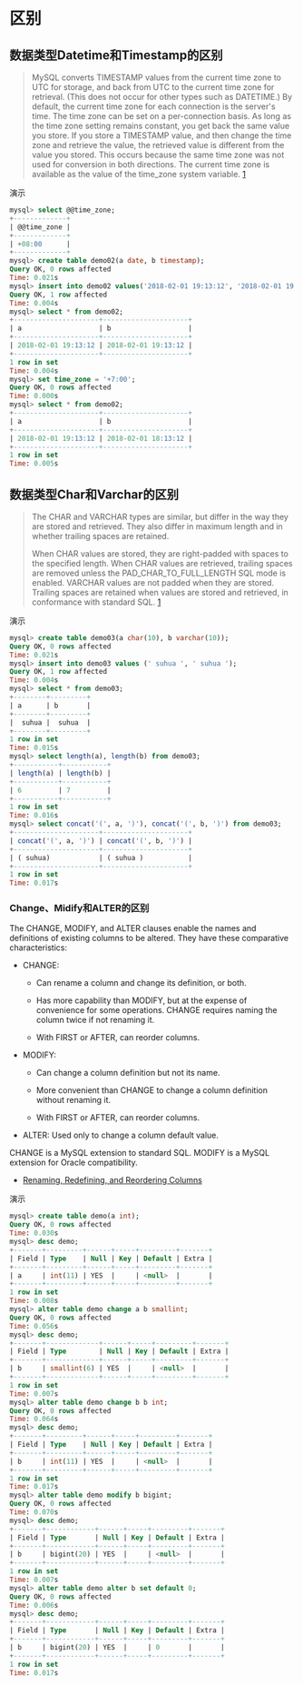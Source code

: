 # 区别

## 数据类型Datetime和Timestamp的区别

> MySQL converts TIMESTAMP values from the current time zone to UTC for storage, and back from UTC to the current time zone for retrieval. (This does not occur for other types such as DATETIME.) By default, the current time zone for each connection is the server's time. The time zone can be set on a per-connection basis. As long as the time zone setting remains constant, you get back the same value you store. If you store a TIMESTAMP value, and then change the time zone and retrieve the value, the retrieved value is different from the value you stored. This occurs because the same time zone was not used for conversion in both directions. The current time zone is available as the value of the time_zone system variable. 
> [1](https://dev.mysql.com/doc/refman/8.0/en/datetime.html)

演示

```sql
mysql> select @@time_zone;
+-------------+
| @@time_zone |
+-------------+
| +08:00      |
+-------------+
mysql> create table demo02(a date, b timestamp);
Query OK, 0 rows affected
Time: 0.021s
mysql> insert into demo02 values('2018-02-01 19:13:12', '2018-02-01 19:13:12');
Query OK, 1 row affected
Time: 0.004s
mysql> select * from demo02;
+---------------------+---------------------+
| a                   | b                   |
+---------------------+---------------------+
| 2018-02-01 19:13:12 | 2018-02-01 19:13:12 |
+---------------------+---------------------+
1 row in set
Time: 0.004s
mysql> set time_zone = '+7:00';
Query OK, 0 rows affected
Time: 0.000s
mysql> select * from demo02;
+---------------------+---------------------+
| a                   | b                   |
+---------------------+---------------------+
| 2018-02-01 19:13:12 | 2018-02-01 18:13:12 |
+---------------------+---------------------+
1 row in set
Time: 0.005s
```

## 数据类型Char和Varchar的区别

> The CHAR and VARCHAR types are similar, but differ in the way they are stored and retrieved. They also differ in maximum length and in whether trailing spaces are retained.
>
> When CHAR values are stored, they are right-padded with spaces to the specified length. When CHAR values are retrieved, trailing spaces are removed unless the PAD_CHAR_TO_FULL_LENGTH SQL mode is enabled.
> VARCHAR values are not padded when they are stored. Trailing spaces are retained when values are stored and retrieved, in conformance with standard SQL.
> [1](https://dev.mysql.com/doc/refman/5.7/en/char.html)

演示

```sql
mysql> create table demo03(a char(10), b varchar(10));
Query OK, 0 rows affected
Time: 0.021s
mysql> insert into demo03 values (' suhua ', ' suhua ');
Query OK, 1 row affected
Time: 0.004s
mysql> select * from demo03;
+--------+---------+
| a      | b       |
+--------+---------+
|  suhua |  suhua  |
+--------+---------+
1 row in set
Time: 0.015s
mysql> select length(a), length(b) from demo03;
+-----------+-----------+
| length(a) | length(b) |
+-----------+-----------+
| 6         | 7         |
+-----------+-----------+
1 row in set
Time: 0.016s
mysql> select concat('(', a, ')'), concat('(', b, ')') from demo03;
+---------------------+---------------------+
| concat('(', a, ')') | concat('(', b, ')') |
+---------------------+---------------------+
| ( suhua)            | ( suhua )           |
+---------------------+---------------------+
1 row in set
Time: 0.017s
```

### Change、Midify和ALTER的区别

The CHANGE, MODIFY, and ALTER clauses enable the names and definitions of existing columns to be altered. They have these comparative characteristics:

- CHANGE:

    - Can rename a column and change its definition, or both.

    - Has more capability than MODIFY, but at the expense of convenience for some operations. CHANGE requires naming the column twice if not renaming it.

    - With FIRST or AFTER, can reorder columns.

- MODIFY:

    - Can change a column definition but not its name.

    - More convenient than CHANGE to change a column definition without renaming it.

    - With FIRST or AFTER, can reorder columns.

- ALTER: Used only to change a column default value.

CHANGE is a MySQL extension to standard SQL. MODIFY is a MySQL extension for Oracle compatibility.

- [Renaming, Redefining, and Reordering Columns](https://dev.mysql.com/doc/refman/5.7/en/alter-table.html)

演示

```sql
mysql> create table demo(a int);
Query OK, 0 rows affected
Time: 0.030s
mysql> desc demo;
+-------+---------+------+-----+---------+-------+
| Field | Type    | Null | Key | Default | Extra |
+-------+---------+------+-----+---------+-------+
| a     | int(11) | YES  |     | <null>  |       |
+-------+---------+------+-----+---------+-------+
1 row in set
Time: 0.008s
mysql> alter table demo change a b smallint;
Query OK, 0 rows affected
Time: 0.056s
mysql> desc demo;
+-------+-------------+------+-----+---------+-------+
| Field | Type        | Null | Key | Default | Extra |
+-------+-------------+------+-----+---------+-------+
| b     | smallint(6) | YES  |     | <null>  |       |
+-------+-------------+------+-----+---------+-------+
1 row in set
Time: 0.007s
mysql> alter table demo change b b int;
Query OK, 0 rows affected
Time: 0.064s
mysql> desc demo;
+-------+---------+------+-----+---------+-------+
| Field | Type    | Null | Key | Default | Extra |
+-------+---------+------+-----+---------+-------+
| b     | int(11) | YES  |     | <null>  |       |
+-------+---------+------+-----+---------+-------+
1 row in set
Time: 0.017s
mysql> alter table demo modify b bigint;
Query OK, 0 rows affected
Time: 0.070s
mysql> desc demo;
+-------+------------+------+-----+---------+-------+
| Field | Type       | Null | Key | Default | Extra |
+-------+------------+------+-----+---------+-------+
| b     | bigint(20) | YES  |     | <null>  |       |
+-------+------------+------+-----+---------+-------+
1 row in set
Time: 0.007s
mysql> alter table demo alter b set default 0;
Query OK, 0 rows affected
Time: 0.006s
mysql> desc demo;
+-------+------------+------+-----+---------+-------+
| Field | Type       | Null | Key | Default | Extra |
+-------+------------+------+-----+---------+-------+
| b     | bigint(20) | YES  |     | 0       |       |
+-------+------------+------+-----+---------+-------+
1 row in set
Time: 0.017s
```
